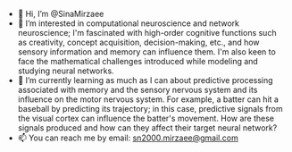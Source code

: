 - 👋 Hi, I’m @SinaMirzaee
- 👀 I’m interested in computational neuroscience and network neuroscience; I'm fascinated with high-order cognitive functions such as creativity, concept acquisition, decision-making, etc., and how sensory information and memory can influence them. I'm also keen to face the mathematical challenges introduced while modeling and studying neural networks. 
- 🌱 I’m currently learning as much as I can about predictive processing associated with memory and the sensory nervous system and its influence on the motor nervous system. For example, a batter can hit a baseball by predicting its trajectory; in this case, predictive signals from the visual cortex can influence the batter's movement. How are these signals produced and how can they affect their target neural network?
- 📫 You can reach me by email: sn2000.mirzaee@gmail.com

<!---
SinaMirzaee/SinaMirzaee is a ✨ special ✨ repository because its `README.md` (this file) appears on your GitHub profile.
You can click the Preview link to take a look at your changes.
--->
